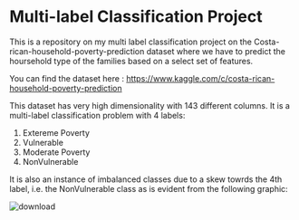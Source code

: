 # Multi-label Classification Project
This is a repository on my multi label classification project on the Costa-rican-household-poverty-prediction dataset where we have to predict the hoursehold type of the families based on a select set of features.

You can find the dataset here : https://www.kaggle.com/c/costa-rican-household-poverty-prediction

This dataset has very high dimensionality with 143 different columns.
It is a multi-label classification problem with 4 labels:
1.	Extereme Poverty
2.	Vulnerable
3.	Moderate Poverty
4. NonVulnerable

It is also an instance of imbalanced classes due to a skew towrds the 4th label, i.e. the NonVulnerable class as is evident from the following graphic:

![download](https://user-images.githubusercontent.com/53376072/78048749-d213f280-7397-11ea-860c-9b2d16a6012e.png)

